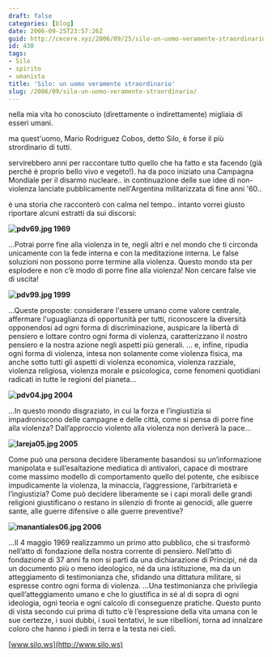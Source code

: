 ```yaml
---
draft: false
categories: [blog]
date: 2006-09-25T23:57:26Z
guid: http://cecere.xyz/2006/09/25/silo-un-uomo-veramente-straordinario/
id: 430
tags:
- Silo
- spirito
- umanista
title: 'Silo: un uomo veramente straordinario'
slug: /2006/09/silo-un-uomo-veramente-straordinario/
---
```


nella mia vita ho conosciuto (direttamente o indirettamente) migliaia di esseri umani.
  
ma quest'uomo, Mario Rodriguez Cobos, detto Silo, è forse il più strordinario di tutti.

servirebbero anni per raccontare tutto quello che ha fatto e sta facendo (già perché è proprio bello vivo e vegeto!). ha da poco iniziato una Campagna Mondiale per il disarmo nucleare.. in continuazione delle sue idee di non-violenza lanciate pubblicamente nell'Argentina militarizzata di fine anni '60..

è una storia che racconterò con calma nel tempo.. intanto vorrei giusto riportare alcuni estratti da sui discorsi:

**<img align="left" title="pdv69.jpg" id="image432" alt="pdv69.jpg" src="http://cecere.xyz/wp-content/uploads/sites/3/2006/09/pdv69.jpg" />1969**

…Potrai porre fine alla violenza in te, negli altri e nel mondo che ti circonda unicamente con la fede interna e con la meditazione interna. Le false soluzioni non possono porre termine alla violenza. Questo mondo sta per esplodere e non c’è modo di porre fine alla violenza! Non cercare false vie di uscita!

**<img align="left" title="pdv99.jpg" id="image433" alt="pdv99.jpg" src="http://cecere.xyz/wp-content/uploads/sites/3/2006/09/pdv99.jpg" />1999**

…Queste proposte: considerare l'essere umano come valore centrale, affermare l'uguaglianza di opportunità per tutti, riconoscere la diversità opponendosi ad ogni forma di discriminazione, auspicare la libertà di pensiero e lottare contro ogni forma di violenza, caratterizzano il nostro pensiero e la nostra azione negli aspetti più generali. … e, infine, ripudia ogni forma di violenza, intesa non solamente come violenza fisica, ma anche sotto tutti gli aspetti di violenza economica, violenza razziale, violenza religiosa, violenza morale e psicologica, come fenomeni quotidiani radicati in tutte le regioni del pianeta…

**<img align="left" title="pdv04.jpg" id="image431" alt="pdv04.jpg" src="http://cecere.xyz/wp-content/uploads/sites/3/2006/09/pdv04.jpg" />2004**

…In questo mondo disgraziato, in cui la forza e l’ingiustizia si impadroniscono delle campagne e delle città, come si pensa di porre fine alla violenza? Dall’approccio violento alla violenza non deriverà la pace…

**<img align="left" title="lareja05.jpg" id="image434" alt="lareja05.jpg" src="http://cecere.xyz/wp-content/uploads/sites/3/2006/09/lareja05.jpg" />2005**

Come può una persona decidere liberamente basandosi su un’informazione manipolata e sull’esaltazione mediatica di antivalori, capace di mostrare come massimo modello di comportamento quello del potente, che esibisce impudicamente la violenza, la minaccia, l’aggressione, l’arbitrarietà e l’ingiustizia? Come può decidere liberamente se i capi morali delle grandi religioni giustificano o restano in silenzio di fronte ai genocidi, alle guerre sante, alle guerre difensive o alle guerre preventive?

**<img align="left" title="manantiales06.jpg" id="image435" alt="manantiales06.jpg" src="http://cecere.xyz/wp-content/uploads/sites/3/2006/09/manantiales06.jpg" />2006**

…Il 4 maggio 1969 realizzammo un primo atto pubblico, che si trasformò nell’atto di fondazione della nostra corrente di pensiero. Nell’atto di fondazione di 37 anni fa non si partì da una dichiarazione di Principi, né da un documento più o meno ideologico, né da una istituzione, ma da un atteggiamento di testimonianza che, sfidando una dittatura militare, si espresse contro ogni forma di violenza. …Una testimonianza che privilegia quell’atteggiamento umano e che lo giustifica in sé al di sopra di ogni ideologia, ogni teoria e ogni calcolo di conseguenze pratiche. Questo punto di vista secondo cui prima di tutto c’è l’espressione della vita umana con le sue certezze, i suoi dubbi, i suoi tentativi, le sue ribellioni, torna ad innalzare coloro che hanno i piedi in terra e la testa nei cieli.

[www.silo.ws](http://www.silo.ws)
